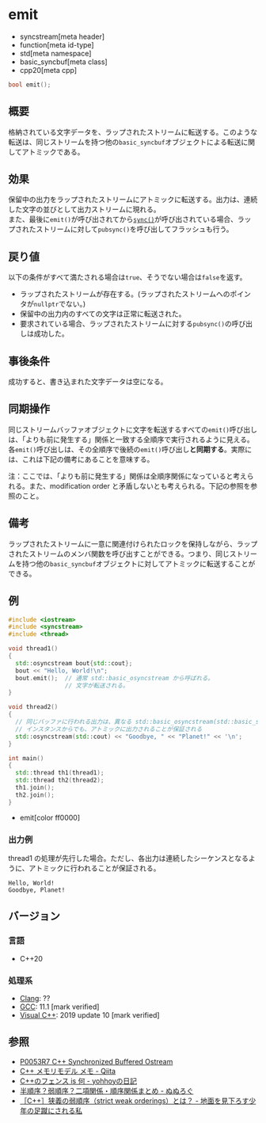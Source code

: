 # emit
* syncstream[meta header]
* function[meta id-type]
* std[meta namespace]
* basic_syncbuf[meta class]
* cpp20[meta cpp]


```cpp
bool emit();
```

## 概要
格納されている文字データを、ラップされたストリームに転送する。このような転送は、同じストリームを持つ他の`basic_syncbuf`オブジェクトによる転送に関してアトミックである。


## 効果
保留中の出力をラップされたストリームにアトミックに転送する。出力は、連続した文字の並びとして出力ストリームに現れる。  
また、最後に`emit()`が呼び出されてから[`sync()`](sync.md)が呼び出されている場合、ラップされたストリームに対して`pubsync()`を呼び出してフラッシュも行う。


## 戻り値
以下の条件がすべて満たされる場合は`true`、そうでない場合は`false`を返す。

- ラップされたストリームが存在する。(ラップされたストリームへのポインタが`nullptr`でない。)
- 保留中の出力内のすべての文字は正常に転送された。
- 要求されている場合、ラップされたストリームに対する`pubsync()`の呼び出しは成功した。


## 事後条件
成功すると、書き込まれた文字データは空になる。


## 同期操作
同じストリームバッファオブジェクトに文字を転送するすべての`emit()`呼び出しは、「よりも前に発生する」関係と一致する全順序で実行されるように見える。各`emit()`呼び出しは、その全順序で後続の`emit()`呼び出し**と同期する**。実際には、これは下記の備考にあることを意味する。

注：ここでは、「よりも前に発生する」関係は全順序関係になっていると考えられる。また、modification order と矛盾しないとも考えられる。下記の参照を参照のこと。

## 備考
ラップされたストリームに一意に関連付けられたロックを保持しながら、ラップされたストリームのメンバ関数を呼び出すことができる。つまり、同じストリームを持つ他の`basic_syncbuf`オブジェクトに対してアトミックに転送することができる。


## 例
```cpp example
#include <iostream>
#include <syncstream>
#include <thread>

void thread1()
{
  std::osyncstream bout{std::cout};
  bout << "Hello, World!\n";
  bout.emit();  // 通常 std::basic_osyncstream から呼ばれる。
                // 文字が転送される。
}

void thread2()
{
  // 同じバッファに行われる出力は、異なる std::basic_osyncstream(std::basic_syncbuf) の
  // インスタンスからでも、アトミックに出力されることが保証される
  std::osyncstream(std::cout) << "Goodbye, " << "Planet!" << '\n';
}

int main()
{
  std::thread th1(thread1);
  std::thread th2(thread2);
  th1.join();
  th2.join();
}
```
* emit[color ff0000]

### 出力例
thread1 の処理が先行した場合。ただし、各出力は連続したシーケンスとなるように、アトミックに行われることが保証される。

```
Hello, World!
Goodbye, Planet!
```


## バージョン
### 言語
- C++20

### 処理系
- [Clang](/implementation.md#clang): ??
- [GCC](/implementation.md#gcc): 11.1 [mark verified]
- [Visual C++](/implementation.md#visual_cpp): 2019 update 10 [mark verified]


## 参照
- [P0053R7 C++ Synchronized Buffered Ostream](http://www.open-std.org/jtc1/sc22/wg21/docs/papers/2017/p0053r7.pdf)
- [C++ メモリモデル メモ - Qiita](https://qiita.com/nojima/items/57da2c4098309386e26b#modification-order)
- [C++のフェンス is 何 - yohhoyの日記](https://yohhoy.hatenadiary.jp/entry/20130427/p1)
- [半順序？弱順序？二項関係・順序関係まとめ - ぬぬろぐ](http://nunuki.hatenablog.com/entry/2016/12/23/182301)
- [［C++］狭義の弱順序（strict weak orderings）とは？ - 地面を見下ろす少年の足蹴にされる私](https://onihusube.hatenablog.com/entry/2018/09/18/022130)
